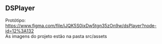 ## DSPlayer

Protótipo: https://www.figma.com/file/iJQK5S0ixDw5tgn35zOn9w/dsPlayer?node-id=12%3A132 <br />
As imagens do projeto estão na pasta src/assets
